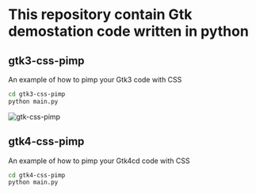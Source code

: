 # This repository contain Gtk demostation code written in python

## gtk3-css-pimp
An example of how to pimp your Gtk3 code with CSS

```bash
cd gtk3-css-pimp
python main.py
```

![gtk-css-pimp](https://user-images.githubusercontent.com/283985/126538517-c98c4068-48aa-46eb-9133-9f015005715b.png)

## gtk4-css-pimp
An example of how to pimp your Gtk4cd code with CSS

```bash
cd gtk4-css-pimp
python main.py
```
